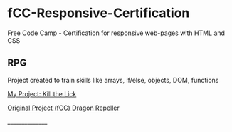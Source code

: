 # fCC-Responsive-Certification
Free Code Camp - Certification for responsive web-pages with HTML and CSS

<h2>RPG</h2>
<p>Project created to train skills like arrays, if/else, objects, DOM, functions</p>

<p><a href="https://felipe-simario.github.io/fCC-JavaScript/fs-Kill-the-Lich/" target="_blank" >My Project: Kill the Lick</a></p>

<p><a href="https://felipe-simario.github.io/fCC-JavaScript/fCC-Dragon-Repeller/" target="_blank" >Original Project (fCC) Dragon Repeller</a></p>
______________